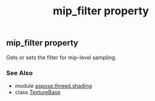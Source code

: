 ﻿---
title: mip_filter property
second_title: Aspose.3D for Python via .NET API References
description: 
type: docs
weight: 140
url: /python-net/aspose.threed.shading/texturebase/mip_filter/
is_root: false
---

## mip_filter property


Gets or sets the filter for mip-level sampling.

### See Also
* module [aspose.threed.shading](../../)
* class [TextureBase](/3d/python-net/aspose.threed.shading/texturebase)
